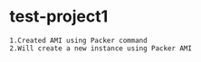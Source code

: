 # test-project1
```
1.Created AMI using Packer command
2.Will create a new instance using Packer AMI
```
